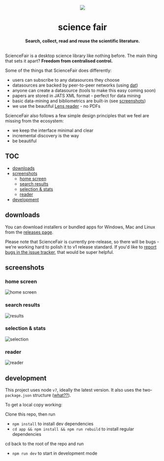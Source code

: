 <div align="center"><img src="https://github.com/codeforscience/sciencefair/raw/master/assets/header.png" /></div>

<h1 align="center">science fair</h3>
<p align="center">
  <strong>Search, collect, read and reuse the scientific literature.</strong><br/><br/>
</p>

ScienceFair is a desktop science library like nothing before. The main thing that sets it apart? **Freedom from centralised control.**

Some of the things that ScienceFair does differently:

- users can subscribe to any datasources they choose
- datasources are backed by peer-to-peer networks (using [dat](https://datproject.org/))
- anyone can create a datasource (tools to make this easy coming soon)
- papers are stored in JATS XML format - perfect for data mining
- basic data-mining and bibliometrics are built-in (see [screenshots](#selection-stats))
- we use the beautiful [Lens reader](https://github.com/elifesciences/lens) - no PDFs

ScienceFair also follows a few simple design principles that we feel are missing from the ecosystem:

- we keep the interface minimal and clear
- incremental discovery is the way
- be beautiful

## TOC

- [downloads](#downloads)
- [screenshots](#screenshots)
	- [home screen](#home-screen)
	- [search results](#search-results)
	- [selection & stats](#selection-stats)
	- [reader](#reader)
- [development](#development)

## downloads

You can download installers or bundled apps for Windows, Mac and Linux from the [releases page](https://github.com/codeforscience/sciencefair/releases).

Please note that ScienceFair is currently pre-release, so there will be bugs - we're working hard to polish it to v1 release standard. If you'd like to [report bugs in the issue tracker](https://github.com/codeforscience/sciencefair/issues), that would be super helpful.

## screenshots

### home screen

<img src="https://github.com/codeforscience/sciencefair/raw/master/assets/screenshots/home.png" alt="home screen" />

### search results

<img src="https://github.com/codeforscience/sciencefair/raw/master/assets/screenshots/results.png" alt="results" />

### selection & stats

<img src="https://github.com/codeforscience/sciencefair/raw/master/assets/screenshots/selection.png" alt="selection" />

### reader

<img src="https://github.com/codeforscience/sciencefair/raw/master/assets/screenshots/reader.png" alt="reader" />

## development

This project uses node `v7`, ideally the latest version. It also uses the two-`package.json` structure ([what??](https://github.com/electron-userland/electron-builder/wiki/Two-package.json-Structure)).

To get a local copy working:

Clone this repo, then run

- `npm install` to install dev dependencies
- `cd app && npm install && npm run rebuild` to install regular dependencies

cd back to the root of the repo and run

- `npm run dev` to start in development mode
